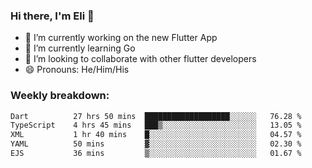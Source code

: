 ### Hi there, I'm Eli 👋
- 🔭 I’m currently working on the new Flutter App
- 🌱 I’m currently learning Go
- 🦄 I’m looking to collaborate with other flutter developers
- 😄 Pronouns: He/Him/His

### Weekly breakdown:
<!--START_SECTION:waka-->

```txt
Dart          27 hrs 50 mins  ███████████████████░░░░░░   76.28 %
TypeScript    4 hrs 45 mins   ███▒░░░░░░░░░░░░░░░░░░░░░   13.05 %
XML           1 hr 40 mins    █░░░░░░░░░░░░░░░░░░░░░░░░   04.57 %
YAML          50 mins         ▓░░░░░░░░░░░░░░░░░░░░░░░░   02.30 %
EJS           36 mins         ▒░░░░░░░░░░░░░░░░░░░░░░░░   01.67 %
```

<!--END_SECTION:waka-->
